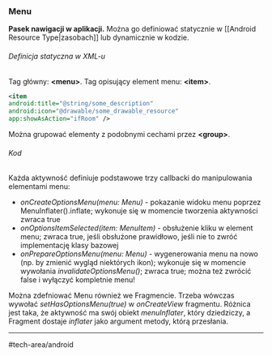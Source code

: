 ### Menu
**Pasek nawigacji w aplikacji.**
Można go definiować statycznie w [[Android Resource Type|zasobach]] lub dynamicznie w kodzie. 

###### Definicja statyczna w XML-u
Tag główny: __\<menu>__.
Tag opisujący element menu: __\<item>__.
```xml
<item 
android:title="@string/some_description"
android:icon="@drawable/some_drawable_resource"
app:showAsAction="ifRoom" />
```
Można grupować elementy z podobnymi cechami przez __\<group>__.

###### Kod
Każda aktywność definiuje podstawowe trzy callbacki do manipulowania elementami menu:

- _onCreateOptionsMenu(menu: Menu)_ - pokazanie widoku menu poprzez MenuInflater().inflate; wykonuje się w momencie tworzenia aktywności zwraca true
- _onOptionsItemSelected(item: MenuItem)_ - obsłużenie kliku w element menu; zwraca true, jeśli obsłużone prawidłowo, jeśli nie to zwróć implementację klasy bazowej
- _onPrepareOptionsMenu(menu: Menu)_ - wygenerowania menu na nowo (np. by zmienić wygląd niektórych ikon); wykonuje się w momencie wywołania _invalidateOptionsMenu()_; zwraca true; można też zwrócić false i wyłączyć kompletnie menu!


Można zdefniować Menu również we Fragmencie. Trzeba wówczas wywołać _setHasOptionsMenu(true)_ w _onCreateView_ fragmentu.
Różnica jest taka, że aktywność ma swój obiekt _menuInflater_, który dziedziczy, a Fragment dostaje _inflater_ jako argument metody, którą przesłania.


---
#tech-area/android 